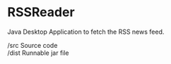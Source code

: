 RSSReader
=========

Java Desktop Application to fetch the RSS news feed.

/src Source code<br>
/dist Runnable jar file
